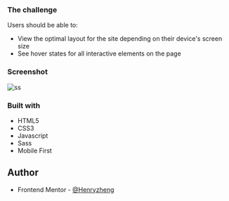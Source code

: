 ### The challenge

Users should be able to:

- View the optimal layout for the site depending on their device's screen size
- See hover states for all interactive elements on the page

### Screenshot

![ss](./screenshot.jpg)

### Built with

- HTML5
- CSS3
- Javascript
- Sass
- Mobile First

## Author

- Frontend Mentor - [@Henryzheng](https://www.frontendmentor.io/profile/LonelyBuddy)
